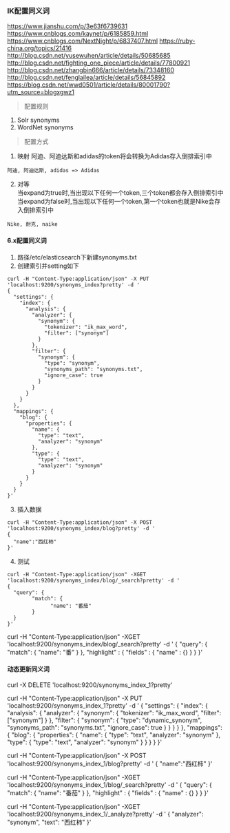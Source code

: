 ### IK配置同义词
https://www.jianshu.com/p/3e63f6739631
https://www.cnblogs.com/kaynet/p/6185859.html
https://www.cnblogs.com/NextNight/p/6837407.html
https://ruby-china.org/topics/21416  
http://blog.csdn.net/yusewuhen/article/details/50685685
http://blog.csdn.net/fighting_one_piece/article/details/77800921
http://blog.csdn.net/zhangbin666/article/details/73348160
http://blog.csdn.net/fenglailea/article/details/56845892
https://blog.csdn.net/wwd0501/article/details/80001790?utm_source=blogxgwz1

> 配置规则

1. Solr synonyms
2. WordNet synonyms

> 配置方式

1. 映射
阿迪、阿迪达斯和adidas的token将会转换为Adidas存入倒排索引中
```
阿迪, 阿迪达斯, adidas => Adidas
```
2. 对等  
当expand为true时,当出现以下任何一个token,三个token都会存入倒排索引中
当expand为false时,当出现以下任何一个token,第一个token也就是Nike会存入倒排索引中
```
Nike, 耐克, naike
```

#### 6.x配置同义词
1. 路径/etc/elasticsearch下新建synonyms.txt
2. 创建索引并setting如下
```
curl -H "Content-Type:application/json" -X PUT 'localhost:9200/synonyms_index?pretty' -d '
{
  "settings": {
    "index": {
      "analysis": {
        "analyzer": {
          "synonym": {
            "tokenizer": "ik_max_word",
            "filter": ["synonym"]
          }
        },
        "filter": {
          "synonym": {
            "type": "synonym",
            "synonyms_path": "synonyms.txt",
            "ignore_case": true
          }
        }
      }
    }
  },
  "mappings": {
    "blog": {
      "properties": {
        "name": {
          "type": "text",
          "analyzer": "synonym"
        },
        "type": {
          "type": "text",
          "analyzer": "synonym"
        }
      }
    }
  }
}'
```
3. 插入数据
```
curl -H "Content-Type:application/json" -X POST 'localhost:9200/synonyms_index/blog?pretty' -d ' 
{
  "name":"西红柿" 
}'
```
4. 测试
```
curl -H "Content-Type:application/json" -XGET 'localhost:9200/synonyms_index/blog/_search?pretty' -d '
{
  "query": { 
        "match": { 
              "name": "番茄"
        }
  }
}'
```

curl -H "Content-Type:application/json" -XGET 'localhost:9200/synonyms_index/blog/_search?pretty' -d '
{
  "query": { 
        "match": { 
              "name": "番"
        }
  },
    "highlight" : {
          "fields" : {
              "name" : {}
          }
      }
}'



#### 动态更新同义词
curl -X DELETE 'localhost:9200/synonyms_index_1?pretty'

curl -H "Content-Type:application/json" -X PUT 'localhost:9200/synonyms_index_1?pretty' -d '
{
  "settings": {
    "index": {
      "analysis": {
        "analyzer": {
          "synonym": {
            "tokenizer": "ik_max_word",
            "filter": ["synonym"]
          }
        },
        "filter": {
          "synonym": {
            "type": "dynamic_synonym",
            "synonyms_path": "synonyms.txt",
            "ignore_case": true
          }
        }
      }
    }
  },
  "mappings": {
    "blog": {
      "properties": {
        "name": {
          "type": "text",
          "analyzer": "synonym"
        },
        "type": {
          "type": "text",
          "analyzer": "synonym"
        }
      }
    }
  }
}'

curl -H "Content-Type:application/json" -X POST 'localhost:9200/synonyms_index_1/blog?pretty' -d ' 
{
  "name":"西红柿" 
}'

curl -H "Content-Type:application/json" -XGET 'localhost:9200/synonyms_index_1/blog/_search?pretty' -d '
{
  "query": { 
        "match": { 
              "name": "番茄"
        }
  },
    "highlight" : {
          "fields" : {
              "name" : {}
          }
      }
}'


curl -H "Content-Type:application/json" -XGET 'localhost:9200/synonyms_index_1/_analyze?pretty' -d '
{
   "analyzer": "synonym",
    "text": "西红柿"
}'